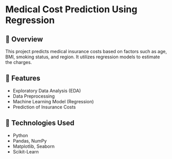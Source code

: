 # Medical Cost Prediction Using Regression  

## 📌 Overview  
This project predicts medical insurance costs based on factors such as age, BMI, smoking status, and region. It utilizes regression models to estimate the charges.  

## 🚀 Features  
- Exploratory Data Analysis (EDA)  
- Data Preprocessing  
- Machine Learning Model (Regression)  
- Prediction of Insurance Costs  

## 🔧 Technologies Used  
- Python  
- Pandas, NumPy  
- Matplotlib, Seaborn  
- Scikit-Learn  
